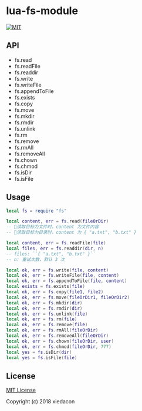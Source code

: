 # lua-fs-module

[![MIT](https://img.shields.io/badge/license-MIT-blue.svg)](https://github.com/xiedacon/lua-fs-module/blob/master/LICENSE)

## API

* fs.read
* fs.readFile
* fs.readdir
* fs.write
* fs.writeFile
* fs.appendToFile
* fs.exists
* fs.copy
* fs.move
* fs.mkdir
* fs.rmdir
* fs.unlink
* fs.rm
* fs.remove
* fs.rmAll
* fs.removeAll
* fs.chown
* fs.chmod
* fs.isDir
* fs.isFile

## Usage

```lua
local fs = require "fs"

local content, err = fs.read(fileOrDir)
-- 读取目标为文件时，content 为文件内容
-- 读取目标为目录时，content 为 { "a.txt", "b.txt" }

local content, err = fs.readFile(file)
local files, err = fs.readdir(dir, n)
-- files: ``{ "a.txt", "b.txt" }``
-- n: 重试次数，默认 3 次

local ok, err = fs.write(file, content)
local ok, err = fs.writeFile(file, content)
local ok, err = fs.appendToFile(file, content)
local exists = fs.exists(file)
local ok, err = fs.copy(file1, file2)
local ok, err = fs.move(fileOrDir1, fileOrDir2)
local ok, err = fs.mkdir(dir)
local ok, err = fs.rmdir(dir)
local ok, err = fs.unlink(file)
local ok, err = fs.rm(file)
local ok, err = fs.remove(file)
local ok, err = fs.rmAll(fileOrDir)
local ok, err = fs.removeAll(fileOrDir)
local ok, err = fs.chown(fileOrDir, user)
local ok, err = fs.chmod(fileOrDir, 777)
local yes = fs.isDir(dir)
local yes = fs.isFile(file)
```

## License

[MIT License](https://github.com/xiedacon/lua-fs-module/blob/master/LICENSE)

Copyright (c) 2018 xiedacon